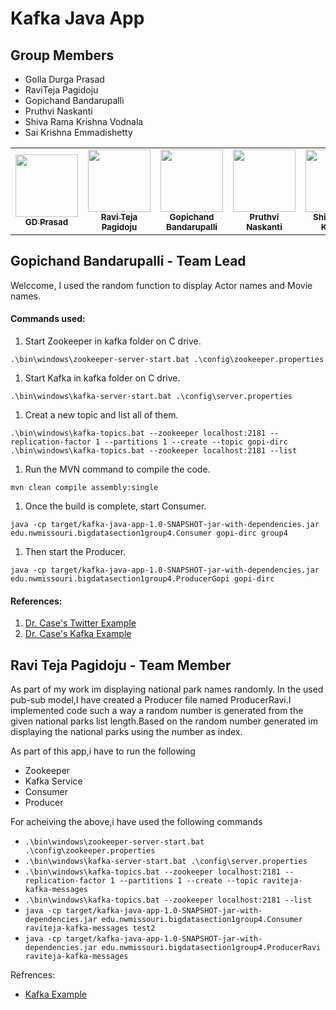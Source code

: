 # Kafka Java App

## Group Members
 - Golla Durga Prasad
 - RaviTeja Pagidoju
 - Gopichand Bandarupalli
 - Pruthvi Naskanti
 - Shiva Rama Krishna Vodnala
 - Sai Krishna Emmadishetty
 
 <table>
<td align="center"><a href="https://github.com/GD-Prasad"><img src="https://avatars.githubusercontent.com/u/59986885?s=400&u=df8057f5d9aa0936da702cdb1a5a776ceddf12a5&v=4" width="100px;" alt=""/><br /><sub><b>GD Prasad</b></sub></a><br /></td>

<td align="center"><a href="https://github.com/RaviTeja444"><img src="https://github.com/chanduhvg/Flink-Fraud-Scala/blob/main/Ravi_pic.jpeg?raw=true" width="100px;" alt=""/><br /><sub><b>Ravi Teja Pagidoju</b></sub></a><br /></td>

<td align="center"><a href="https://github.com/chanduhvg"><img src="https://avatars.githubusercontent.com/u/60024244?s=460&u=1f54a606cfb5ca1af59d89980ccd0597c0794b17&v=4" width="100px;" alt=""/><br /><sub><b>Gopichand Bandarupalli</b></sub></a><br /></td>

<td align="center"><a href="https://github.com/pruthvi-naskanti"><img src="https://github.com/chanduhvg/Flink-Fraud-Scala/blob/main/Pruthvi_pic.jpg?raw=true" width="100px;" alt=""/><br /><sub><b>Pruthvi Naskanti</b></sub></a><br /></td>

<td align="center"><a href="https://github.com/srkvodnala"><img src="https://avatars.githubusercontent.com/u/28599511?s=400&u=b1f6f569110d0150f844184d33a3d7b8e0a4dc4b&v=4" width="100px alt=""/><br /><sub><b>Shiva Rama Krishna</b></sub></a><br /></td>

<td align="center"><a href="https://github.com/Saikrishna1545"><img src="https://avatars.githubusercontent.com/u/60013018?s=460&u=4687be0646ecbb59bd281276c302eba966ff5f64&v=4" width="100px;" alt=""/><br /><sub><b>Sai Krishna Emmadishetty
</b></sub></a><br /></td>

</table>

## Gopichand Bandarupalli - Team Lead

Welccome, I used the random function to display Actor names and Movie names.
 
#### Commands used:

1. Start Zookeeper in kafka folder on C drive.
```
.\bin\windows\zookeeper-server-start.bat .\config\zookeeper.properties
```
1. Start Kafka in kafka folder on C drive.
```
.\bin\windows\kafka-server-start.bat .\config\server.properties
```
1. Creat a new topic and list all of them.
```
.\bin\windows\kafka-topics.bat --zookeeper localhost:2181 --replication-factor 1 --partitions 1 --create --topic gopi-dirc
.\bin\windows\kafka-topics.bat --zookeeper localhost:2181 --list
```
1. Run the MVN command to compile the code.
```
mvn clean compile assembly:single
```
1. Once the build is complete, start Consumer.
```
java -cp target/kafka-java-app-1.0-SNAPSHOT-jar-with-dependencies.jar edu.nwmissouri.bigdatasection1group4.Consumer gopi-dirc group4
```
1. Then start the Producer.
```
java -cp target/kafka-java-app-1.0-SNAPSHOT-jar-with-dependencies.jar edu.nwmissouri.bigdatasection1group4.ProducerGopi gopi-dirc
```

#### References:

1. [Dr. Case's Twitter Example](https://github.com/denisecase/kafka-case)
1. [Dr. Case's Kafka Example](https://github.com/denisecase/kafka-api)

## Ravi Teja Pagidoju - Team Member
As part of my work im displaying national park names randomly.
In the used pub-sub model,I have created a Producer file named ProducerRavi.I implemented code such a way a random number is generated from the given national parks list length.Based on the random number generated im displaying the national parks using the number as index.

As part of this app,i have to run the following
- Zookeeper
- Kafka Service
- Consumer
- Producer

For acheiving the above,i have used the following commands
- ```.\bin\windows\zookeeper-server-start.bat .\config\zookeeper.properties```
- ```.\bin\windows\kafka-server-start.bat .\config\server.properties```
- ```.\bin\windows\kafka-topics.bat --zookeeper localhost:2181 --replication-factor 1 --partitions 1 --create --topic raviteja-kafka-messages```
- ```.\bin\windows\kafka-topics.bat --zookeeper localhost:2181 --list```
- ```java -cp target/kafka-java-app-1.0-SNAPSHOT-jar-with-dependencies.jar edu.nwmissouri.bigdatasection1group4.Consumer raviteja-kafka-messages test2```
- ```java -cp target/kafka-java-app-1.0-SNAPSHOT-jar-with-dependencies.jar edu.nwmissouri.bigdatasection1group4.ProducerRavi raviteja-kafka-messages```

Refrences:
- [Kafka Example]((https://github.com/denisecase/kafka-api))
